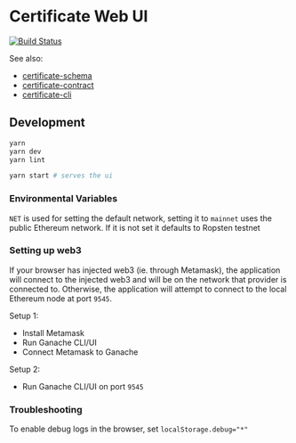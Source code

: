 # Certificate Web UI

[![Build Status](https://travis-ci.org/GovTechSG/certificate-web-ui.svg?branch=master)](https://travis-ci.org/GovTechSG/certificate-web-ui)

See also:

* [certificate-schema](https://github.com/GovTechSG/certificate-schema)
* [certificate-contract](https://github.com/GovTechSG/certificate-contract)
* [certificate-cli](https://github.com/GovTechSG/certificate-cli)

## Development

```bash
yarn
yarn dev
yarn lint

yarn start # serves the ui
```

### Environmental Variables

`NET` is used for setting the default network, setting it to `mainnet` uses the public Ethereum network. If it is not set it defaults to Ropsten testnet

### Setting up web3

If your browser has injected web3 (ie. through Metamask), the application will connect to the injected web3 and will be on the network that provider is connected to. Otherwise, the application will attempt to connect to the local Ethereum node at port `9545`.

Setup 1:

- Install Metamask
- Run Ganache CLI/UI
- Connect Metamask to Ganache

Setup 2:

- Run Ganache CLI/UI on port `9545`


### Troubleshooting

To enable debug logs in the browser, set `localStorage.debug="*"`

